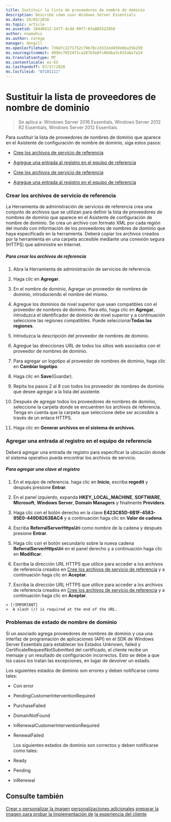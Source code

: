 ```yaml
---
title: Sustituir la lista de proveedores de nombre de dominio
description: Describe cómo usar Windows Server Essentials
ms.date: 10/03/2016
ms.topic: article
ms.assetid: 104d0412-2d77-4cd4-99f7-65a885522850
author: nnamuhcs
ms.author: coreyp
manager: dongill
ms.openlocfilehash: 736d7c2271752c79678c2d332ed450e6ba35b299
ms.sourcegitcommit: d99bc78524f1ca287b3e8fc06dba3c915a6e7a24
ms.translationtype: MT
ms.contentlocale: es-ES
ms.lasthandoff: 07/27/2020
ms.locfileid: "87181111"
---
```

# <a name="replace-the-list-of-domain-name-providers"></a>Sustituir la lista de proveedores de nombre de dominio

>Se aplica a: Windows Server 2016 Essentials, Windows Server 2012 R2 Essentials, Windows Server 2012 Essentials

Para sustituir la lista de proveedores de nombres de dominio que aparece en el Asistente de configuración de nombre de dominio, siga estos pasos:


-   [Cree los archivos de servicio de referencia](Replace-the-List-of-Domain-Name-Providers.md#BKMK_ReferralFiles)

-   [Agregue una entrada al registro en el equipo de referencia](Replace-the-List-of-Domain-Name-Providers.md#BKMK_AddRegistry)

-   [Cree los archivos de servicio de referencia](../install/Replace-the-List-of-Domain-Name-Providers.md#BKMK_ReferralFiles)

-   [Agregue una entrada al registro en el equipo de referencia](../install/Replace-the-List-of-Domain-Name-Providers.md#BKMK_AddRegistry)


###  <a name="create-the-referral-service-files"></a><a name="BKMK_ReferralFiles"></a>Crear los archivos de servicio de referencia
 La Herramienta de administración de servicios de referencia crea una conjunto de archivos que se utilizan para definir la lista de proveedores de nombres de dominio que aparece en el Asistente de configuración de nombre de dominio. Se crea un archivo con formato XML por cada región del mundo con información de los proveedores de nombres de dominio que haya especificado en la herramienta. Deberá copiar los archivos creados por la herramienta en una carpeta accesible mediante una conexión segura (HTTPS) que administre en Internet.

##### <a name="to-create-the-referral-files"></a>Para crear los archivos de referencia

1.  Abra la Herramienta de administración de servicios de referencia.

2.  Haga clic en **Agregar**.

3.  En el nombre de dominio, Agregar un proveedor de nombres de dominio, introduciendo el nombre del mismo.

4.  Agregue los dominios de nivel superior que sean compatibles con el proveedor de nombres de dominio. Para ello, haga clic en **Agregar**, introduzca el identificador de dominio de nivel superior y a continuación seleccione las regiones compatibles. Puede seleccionar**Todas las regiones**.

5.  Introduzca la descripción del proveedor de nombres de dominio.

6.  Agregue las direcciones URL de todos los sitios web asociados con el proveedor de nombres de dominio.

7.  Para agregar un logotipo al proveedor de nombres de dominio, haga clic en **Cambiar logotipo**.

8.  Haga clic en **Save**(Guardar).

9. Repita los pasos 2 al 8 con todos los proveedor de nombres de dominio que desee agregar a la lista del asistente.

10. Después de agregar todos los proveedores de nombres de dominio, seleccione la carpeta donde se encuentren los archivos de referencia. Tenga en cuenta que la carpeta que seleccione debe ser accesible a través de un enlace HTTPS.

11. Haga clic en **Generar archivos en el sistema de archivos**.

###  <a name="add-an-entry-to-the-registry-on-the-reference-computer"></a><a name="BKMK_AddRegistry"></a>Agregar una entrada al registro en el equipo de referencia
 Deberá agregar una entrada de registro para especificar la ubicación donde el sistema operativo pueda encontrar los archivos de servicio.

##### <a name="to-add-a-key-to-the-registry"></a>Para agregar una clave al registro

1.  En el equipo de referencia. haga clic en **Inicio**, escriba **regedit** y después presione **Entrar**.

2.  En el panel izquierdo, expanda **HKEY_LOCAL_MACHINE**, **SOFTWARE**, **Microsoft**, **Windows Server**, **Domain Managers** y finalmente **Providers**.

3.  Haga clic con el botón derecho en la clave **E423C85D-6B1F-4583-95E0-449D8263BAC4** y a continuación haga clic en **Valor de cadena**.

4.  Escriba **ReferralServerHttpsUri** como nombre de la cadena y después presione **Entrar**.

5.  Haga clic con el botón secundario sobre la nueva cadena **ReferralServerHttpsUri** en el panel derecho y a continuación haga clic en **Modificar**.


6.  Escriba la dirección URL HTTPS que utilice para acceder a los archivos de referencia creados en [Cree los archivos de servicio de referencia](Replace-the-List-of-Domain-Name-Providers.md#BKMK_ReferralFiles) y a continuación haga clic en **Aceptar**.

6.  Escriba la dirección URL HTTPS que utilice para acceder a los archivos de referencia creados en [Cree los archivos de servicio de referencia](../install/Replace-the-List-of-Domain-Name-Providers.md#BKMK_ReferralFiles) y a continuación haga clic en **Aceptar**.


~~~
> [!IMPORTANT]
>  A slash (/) is required at the end of the URL.
~~~

###  <a name="domain-name-status-issues"></a><a name="BKMK_ReplaceDomainNameProviders"></a>Problemas de estado de nombre de dominio
 Si un asociado agrega proveedores de nombres de dominio y usa una interfaz de programación de aplicaciones (API) en el SDK de Windows Server Essentials para establecer los Estados Unknown, failed y CertificateRequestNotSubmitted del certificado, el cliente recibe un mensaje y un resultado de configuración incorrectos. Esto se debe a que los casos los tratan las excepciones, en lugar de devolver un estado.

 Los siguientes estados de dominio son errores y deben notificarse como tales:

- Con error

- PendingCustomerInterventionRequired

- PurchaseFailed

- DomainNotFound

- InRenewalCustomerInterventionRequired

- RenewalFailed

  Los siguientes estados de dominio son correctos y deben notificarse como tales:

- Ready

- Pending

- InRenewal

## <a name="see-also"></a>Consulte también

 [Crear y personalizar la imagen](Creating-and-Customizing-the-Image.md) [personalizaciones adicionales](Additional-Customizations.md) [preparar la imagen para probar la implementación de](Preparing-the-Image-for-Deployment.md) [la experiencia del cliente](Testing-the-Customer-Experience.md)

